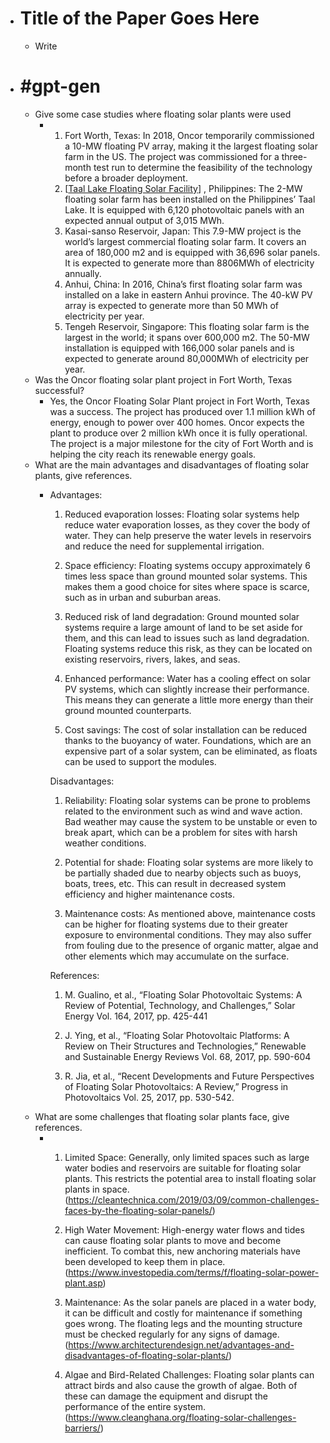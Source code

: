- # Title of the Paper Goes Here
	- Write
- # #gpt-gen
	- Give some case studies where floating solar plants were used
		- 1. Fort Worth, Texas: In 2018, Oncor temporarily commissioned a 10-MW floating PV array, making it the largest floating solar farm in the US. The project was commissioned for a three-month test run to determine the feasibility of the technology before a broader deployment. 
		  2. [[Taal Lake Floating Solar Facility]] , Philippines: The 2-MW floating solar farm has been installed on the Philippines’ Taal Lake. It is equipped with 6,120 photovoltaic panels with an expected annual output of 3,015 MWh.
		  3. Kasai-sanso Reservoir, Japan: This 7.9-MW project is the world’s largest commercial floating solar farm. It covers an area of 180,000 m2 and is equipped with 36,696 solar panels. It is expected to generate more than 8806MWh of electricity annually.
		  4. Anhui, China: In 2016, China’s first floating solar farm was installed on a lake in eastern Anhui province. The 40-kW PV array is expected to generate more than 50 MWh of electricity per year. 
		  5. Tengeh Reservoir, Singapore: This floating solar farm is the largest in the world; it spans over 600,000 m2. The 50-MW installation is equipped with 166,000 solar panels and is expected to generate around 80,000MWh of electricity per year.
	- Was the Oncor floating solar plant project in Fort Worth, Texas successful?
		- Yes, the Oncor Floating Solar Plant project in Fort Worth, Texas was a success. The project has produced over 1.1 million kWh of energy, enough to power over 400 homes. Oncor expects the plant to produce over 2 million kWh once it is fully operational. The project is a major milestone for the city of Fort Worth and is helping the city reach its renewable energy goals.
	- What are the main advantages and disadvantages of floating solar plants, give references.
		- Advantages:
		  
		  1. Reduced evaporation losses: Floating solar systems help reduce water evaporation losses, as they cover the body of water. They can help preserve the water levels in reservoirs and reduce the need for supplemental irrigation.
		  
		  2. Space efficiency: Floating systems occupy approximately 6 times less space than ground mounted solar systems. This makes them a good choice for sites where space is scarce, such as in urban and suburban areas.
		  
		  3. Reduced risk of land degradation: Ground mounted solar systems require a large amount of land to be set aside for them, and this can lead to issues such as land degradation. Floating systems reduce this risk, as they can be located on existing reservoirs, rivers, lakes, and seas.
		  
		  4. Enhanced performance: Water has a cooling effect on solar PV systems, which can slightly increase their performance. This means they can generate a little more energy than their ground mounted counterparts.
		  
		  5. Cost savings: The cost of solar installation can be reduced thanks to the buoyancy of water. Foundations, which are an expensive part of a solar system, can be eliminated, as floats can be used to support the modules.
		  
		  Disadvantages:
		  1. Reliability: Floating solar systems can be prone to problems related to the environment such as wind and wave action. Bad weather may cause the system to be unstable or even to break apart, which can be a problem for sites with harsh weather conditions.
		  
		  2. Potential for shade: Floating solar systems are more likely to be partially shaded due to nearby objects such as buoys, boats, trees, etc. This can result in decreased system efficiency and higher maintenance costs.
		  
		  3. Maintenance costs: As mentioned above, maintenance costs can be higher for floating systems due to their greater exposure to environmental conditions. They may also suffer from fouling due to the presence of organic matter, algae and other elements which may accumulate on the surface.
		  
		  References:
		  
		  1. M. Gualino, et al., “Floating Solar Photovoltaic Systems: A Review of Potential, Technology, and Challenges,” Solar Energy Vol. 164, 2017, pp. 425-441
		  
		  2. J. Ying, et al., “Floating Solar Photovoltaic Platforms: A Review on Their Structures and Technologies,” Renewable and Sustainable Energy Reviews Vol. 68, 2017, pp. 590-604
		  
		  3. R. Jia, et al., “Recent Developments and Future Perspectives of Floating Solar Photovoltaics: A Review,” Progress in Photovoltaics Vol. 25, 2017, pp. 530-542.
	- What are some challenges that floating solar plants face, give references.
		- 1. Limited Space: Generally, only limited spaces such as large water bodies and reservoirs are suitable for floating solar plants. This restricts the potential area to install floating solar plants in space. (https://cleantechnica.com/2019/03/09/common-challenges-faces-by-the-floating-solar-panels/)
		  
		  2. High Water Movement: High-energy water flows and tides can cause floating solar plants to move and become inefficient. To combat this, new anchoring materials have been developed to keep them in place. (https://www.investopedia.com/terms/f/floating-solar-power-plant.asp)
		  
		  3. Maintenance: As the solar panels are placed in a water body, it can be difficult and costly for maintenance if something goes wrong. The floating legs and the mounting structure must be checked regularly for any signs of damage. (https://www.architecturendesign.net/advantages-and-disadvantages-of-floating-solar-plants/)
		  
		  4. Algae and Bird-Related Challenges: Floating solar plants can attract birds and also cause the growth of algae. Both of these can damage the equipment and disrupt the performance of the entire system. (https://www.cleanghana.org/floating-solar-challenges-barriers/)

[//begin]: # "Autogenerated link references for markdown compatibility"
[Taal Lake Floating Solar Facility]: <Taal Lake Floating Solar Facility> "Overview"
[//end]: # "Autogenerated link references"